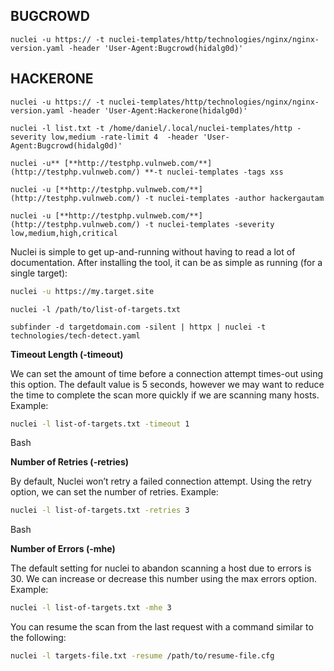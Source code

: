 

## BUGCROWD

```
nuclei -u https:// -t nuclei-templates/http/technologies/nginx/nginx-version.yaml -header 'User-Agent:Bugcrowd(hidalg0d)' 
```

## HACKERONE
```
nuclei -u https:// -t nuclei-templates/http/technologies/nginx/nginx-version.yaml -header 'User-Agent:Hackerone(hidalg0d)' 
```

```
nuclei -l list.txt -t /home/daniel/.local/nuclei-templates/http -severity low,medium -rate-limit 4  -header 'User-Agent:Bugcrowd(hidalg0d)' 
```


```
nuclei -u** [**http://testphp.vulnweb.com/**](http://testphp.vulnweb.com/) **-t nuclei-templates -tags xss

nuclei -u [**http://testphp.vulnweb.com/**](http://testphp.vulnweb.com/) -t nuclei-templates -author hackergautam

nuclei -u [**http://testphp.vulnweb.com/**](http://testphp.vulnweb.com/) -t nuclei-templates -severity low,medium,high,critical
```
Nuclei is simple to get up-and-running without having to read a lot of documentation. After installing the tool, it can be as simple as running (for a single target):

```bash
nuclei -u https://my.target.site
```


```
nuclei -l /path/to/list-of-targets.txt
```

```
subfinder -d targetdomain.com -silent | httpx | nuclei -t technologies/tech-detect.yaml
```

**Timeout Length (-timeout)**

We can set the amount of time before a connection attempt times-out using this option. The default value is 5 seconds, however we may want to reduce the time to complete the scan more quickly if we are scanning many hosts. Example:

```bash
nuclei -l list-of-targets.txt -timeout 1
```

Bash

**Number of Retries (-retries)**

By default, Nuclei won’t retry a failed connection attempt. Using the retry option, we can set the number of retries. Example:

```bash
nuclei -l list-of-targets.txt -retries 3
```

Bash

**Number of Errors (-mhe)**

The default setting for nuclei to abandon scanning a host due to errors is 30. We can increase or decrease this number using the max errors option. Example:

```bash
nuclei -l list-of-targets.txt -mhe 3
```

You can resume the scan from the last request with a command similar to the following:

```bash
nuclei -l targets-file.txt -resume /path/to/resume-file.cfg
```
